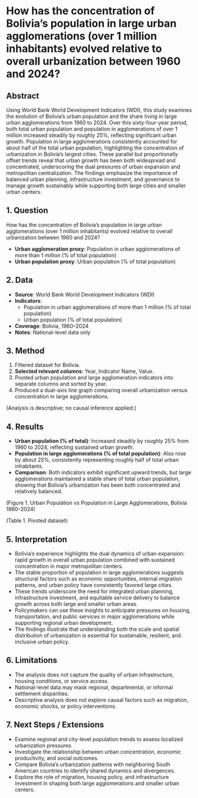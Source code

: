 # How has the concentration of Bolivia’s population in large urban agglomerations (over 1 million inhabitants) evolved relative to overall urbanization between 1960 and 2024?

## Abstract

Using World Bank World Development Indicators (WDI), this study examines the evolution of Bolivia’s urban population and the share living in large urban agglomerations from 1960 to 2024. Over this sixty-four-year period, both total urban population and population in agglomerations of over 1 million increased steadily by roughly 25%, reflecting significant urban growth. Population in large agglomerations consistently accounted for about half of the total urban population, highlighting the concentration of urbanization in Bolivia’s largest cities. These parallel but proportionally offset trends reveal that urban growth has been both widespread and concentrated, underscoring the dual pressures of urban expansion and metropolitan centralization. The findings emphasize the importance of balanced urban planning, infrastructure investment, and governance to manage growth sustainably while supporting both large cities and smaller urban centers.

## 1. Question

How has the concentration of Bolivia’s population in large urban agglomerations (over 1 million inhabitants) evolved relative to overall urbanization between 1960 and 2024?

- **Urban agglomeration proxy**: Population in urban agglomerations of more than 1 million (% of total population)
- **Urban population proxy**: Urban population (% of total population)

## 2. Data

- **Source**: World Bank World Development Indicators (WDI)
- **Indicators**:
  - Population in urban agglomerations of more than 1 million (% of total population)
  - Urban population (% of total population)
- **Coverage**: Bolivia, 1960–2024
- **Notes**: National-level data only

## 3. Method

1. Filtered dataset for Bolivia.
2. **Selected relevant columns**: Year, Indicator Name, Value.
3. Pivoted urban population and large agglomeration indicators into separate columns and sorted by year.
4. Produced a dual-axis line graph comparing overall urbanization versus concentration in large agglomerations.

(Analysis is descriptive; no causal inference applied.)

## 4. Results

- **Urban population (% of total)**: Increased steadily by roughly 25% from 1960 to 2024, reflecting sustained urban growth.
- **Population in large agglomerations (% of total population)**: Also rose by about 25%, consistently representing roughly half of total urban inhabitants.
- **Comparison**: Both indicators exhibit significant upward trends, but large agglomerations maintained a stable share of total urban population, showing that Bolivia’s urbanization has been both concentrated and relatively balanced.

(Figure 1. Urban Population vs Population in Large Agglomerations, Bolivia 1960–2024)

(Table 1. Pivoted dataset)

## 5. Interpretation

- Bolivia’s experience highlights the dual dynamics of urban expansion: rapid growth in overall urban population combined with sustained concentration in major metropolitan centers.
- The stable proportion of population in large agglomerations suggests structural factors such as economic opportunities, internal migration patterns, and urban policy have consistently favored large cities.
- These trends underscore the need for integrated urban planning, infrastructure investment, and equitable service delivery to balance growth across both large and smaller urban areas.
- Policymakers can use these insights to anticipate pressures on housing, transportation, and public services in major agglomerations while supporting regional urban development.
- The findings illustrate that understanding both the scale and spatial distribution of urbanization is essential for sustainable, resilient, and inclusive urban policy.

## 6. Limitations

- The analysis does not capture the quality of urban infrastructure, housing conditions, or service access.
- National-level data may mask regional, departmental, or informal settlement disparities.
- Descriptive analysis does not explore causal factors such as migration, economic shocks, or policy interventions.

## 7. Next Steps / Extensions

- Examine regional and city-level population trends to assess localized urbanization pressures.
- Investigate the relationship between urban concentration, economic productivity, and social outcomes.
- Compare Bolivia’s urbanization patterns with neighboring South American countries to identify shared dynamics and divergences.
- Explore the role of migration, housing policy, and infrastructure investment in shaping both large agglomerations and smaller urban centers.
